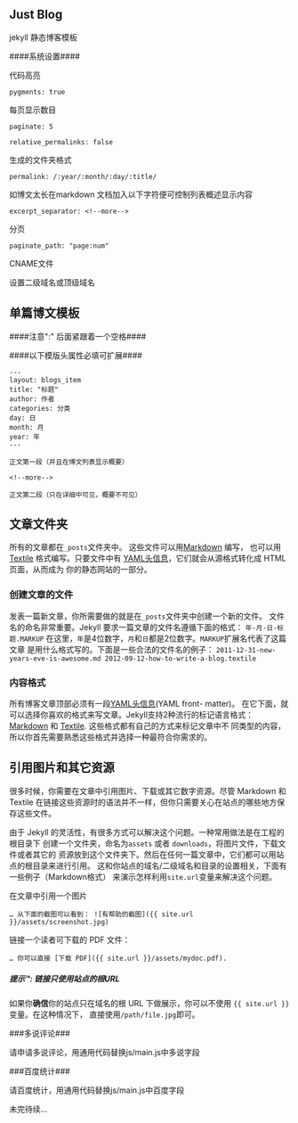 Just Blog
----------
jekyll 静态博客模板

####系统设置####

代码高亮

    pygments: true

每页显示数目

    paginate: 5

    relative_permalinks: false

生成的文件夹格式

    permalink: /:year/:month/:day/:title/

如博文太长在markdown 文档加入以下字符便可控制列表概述显示内容

    excerpt_separator: <!--more--> 

分页

    paginate_path: "page:num"

CNAME文件

设置二级域名或顶级域名



单篇博文模板
----------
####注意":" 后面紧跟着一个空格####

####以下模版头属性必填可扩展####


    ---
    layout: blogs_item
    title: "标题"
    author: 作者
    categories: 分类
    day: 日
    month: 月
    year: 年
    ---
    
    正文第一段（并且在博文列表显示概要）
    
    <!--more--> 
    
    正文第二段（只在详细中可见，概要不可见）

## 文章文件夹

所有的文章都在`_posts`文件夹中。
这些文件可以用[Markdown](http://daringfireball.net/projects/markdown/) 编写，
也可以用[Textile](http://textile.sitemonks.com/) 格式编写。只要文件中有
[YAML头信息](../frontmatter/)，它们就会从源格式转化成 HTML 页面，从而成为
你的静态网站的一部分。

### 创建文章的文件

发表一篇新文章，你所需要做的就是在`_posts`文件夹中创建一个新的文件。
文件名的命名非常重要。Jekyll 要求一篇文章的文件名遵循下面的格式：
`
年-月-日-标题.MARKUP
`
在这里，`年`是4位数字，`月`和`日`都是2位数字。`MARKUP`扩展名代表了这篇文章
是用什么格式写的。下面是一些合法的文件名的例子：
`
2011-12-31-new-years-eve-is-awesome.md
2012-09-12-how-to-write-a-blog.textile
`



### 内容格式

所有博客文章顶部必须有一段[YAML头信息](../frontmatter/)(YAML front- matter)。
在它下面，就可以选择你喜欢的格式来写文章。Jekyll支持2种流行的标记语言格式：
[Markdown](http://daringfireball.net/projects/markdown/) 和
[Textile](http://textile.sitemonks.com/). 这些格式都有自己的方式来标记文章中不
同类型的内容，所以你首先需要熟悉这些格式并选择一种最符合你需求的。

## 引用图片和其它资源

很多时候，你需要在文章中引用图片、下载或其它数字资源。尽管 Markdown 和 Textile
在链接这些资源时的语法并不一样，但你只需要关心在站点的哪些地方保存这些文件。

由于 Jekyll 的灵活性，有很多方式可以解决这个问题。一种常用做法是在工程的根目录下
创建一个文件夹，命名为`assets` 或者 `downloads`，将图片文件，下载文件或者其它的
资源放到这个文件夹下。然后在任何一篇文章中，它们都可以用站点的根目录来进行引用。
这和你站点的域名/二级域名和目录的设置相关，下面有一些例子（Markdown格式）
来演示怎样利用`site.url`变量来解决这个问题。

在文章中引用一个图片

`
… 从下面的截图可以看到：
![有帮助的截图]({{ site.url }}/assets/screenshot.jpg)
`

链接一个读者可下载的 PDF 文件：

`
… 你可以直接 [下载 PDF]({{ site.url }}/assets/mydoc.pdf).
`

<div class="note">
  <h5>提示™: 链接只使用站点的根URL</h5>
  <p>
    如果你<strong>确信</strong>你的站点只在域名的根 URL 下做展示，你可以不使用
     <code>{{ site.url }}</code>变量。在这种情况下，
     直接使用<code>/path/file.jpg</code>即可。
  </p>
</div>


###多说评论###

请申请多说评论，用通用代码替换js/main.js中多说字段

###百度统计###

请百度统计，用通用代码替换js/main.js中百度字段

未完待续...
